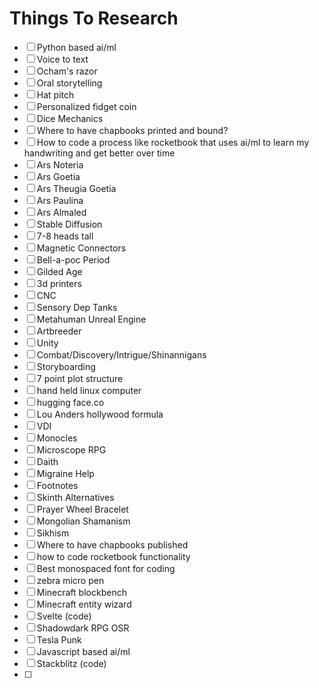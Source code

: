 # Things To Research

- [ ] Python based ai/ml
- [ ] Voice to text
- [ ] Ocham's razor
- [ ] Oral storytelling
- [ ] Hat pitch
- [ ] Personalized fidget coin
- [ ] Dice Mechanics
- [ ] Where to have chapbooks printed and bound?
- [ ] How to code a process like rocketbook that uses ai/ml to learn my handwriting and get better over time
- [ ] Ars Noteria
- [ ] Ars Goetia
- [ ] Ars Theugia Goetia
- [ ] Ars Paulina
- [ ] Ars Almaled
- [ ] Stable Diffusion
- [ ] 7-8 heads tall
- [ ] Magnetic Connectors
- [ ] Bell-a-poc Period
- [ ] Gilded Age
- [ ] 3d printers
- [ ] CNC
- [ ] Sensory Dep Tanks
- [ ] Metahuman Unreal Engine
- [ ] Artbreeder
- [ ] Unity
- [ ] Combat/Discovery/Intrigue/Shinannigans
- [ ] Storyboarding
- [ ] 7 point plot structure
- [ ] hand held linux computer
- [ ] hugging face.co
- [ ] Lou Anders hollywood formula
- [ ] VDI
- [ ] Monocles
- [ ] Microscope RPG
- [ ] Daith
- [ ] Migraine Help
- [ ] Footnotes
- [ ] Skinth Alternatives
- [ ] Prayer Wheel Bracelet
- [ ] Mongolian Shamanism
- [ ] Sikhism
- [ ] Where to have chapbooks published
- [ ] how to code rocketbook functionality
- [ ] Best monospaced font for coding
- [ ] zebra micro pen
- [ ] Minecraft blockbench
- [ ] Minecraft entity wizard
- [ ] Svelte (code)
- [ ] Shadowdark RPG OSR
- [ ] Tesla Punk
- [ ] Javascript based ai/ml
- [ ] Stackblitz (code)
- [ ] 

